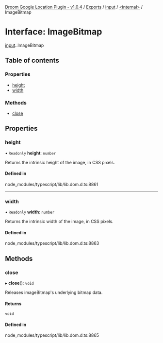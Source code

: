 [Droom Google Location Plugin - v1.0.4](../README.md) / [Exports](../modules.md) / [input](../modules/input.md) / [<internal\>](../modules/input._internal_.md) / ImageBitmap

# Interface: ImageBitmap

[input](../modules/input.md).[<internal>](../modules/input._internal_.md).ImageBitmap

## Table of contents

### Properties

- [height](input._internal_.ImageBitmap.md#height)
- [width](input._internal_.ImageBitmap.md#width)

### Methods

- [close](input._internal_.ImageBitmap.md#close)

## Properties

### height

• `Readonly` **height**: `number`

Returns the intrinsic height of the image, in CSS pixels.

#### Defined in

node_modules/typescript/lib/lib.dom.d.ts:8861

___

### width

• `Readonly` **width**: `number`

Returns the intrinsic width of the image, in CSS pixels.

#### Defined in

node_modules/typescript/lib/lib.dom.d.ts:8863

## Methods

### close

▸ **close**(): `void`

Releases imageBitmap's underlying bitmap data.

#### Returns

`void`

#### Defined in

node_modules/typescript/lib/lib.dom.d.ts:8865
